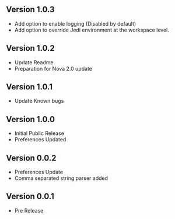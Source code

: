 ## Version 1.0.3
- Add option to enable logging (Disabled by default)
- Add option to override Jedi environment at the workspace level.

## Version 1.0.2
- Update Readme
- Preparation for Nova 2.0 update

## Version 1.0.1
- Update Known bugs

## Version 1.0.0
- Initial Public Release
- Preferences Updated

## Version 0.0.2
- Preferences Update
- Comma separated string parser added

## Version 0.0.1
- Pre Release
